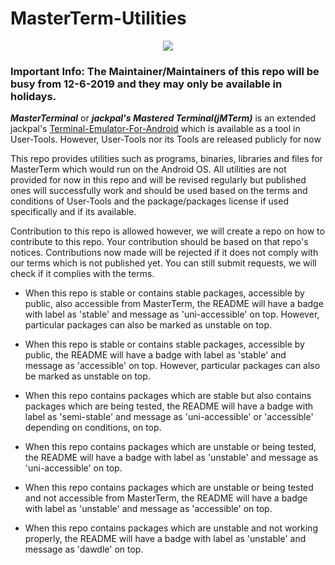 # MasterTerm-Utilities
<p align="center">
<a href="https://github.com/Master-Console/masterterm-utilities/" alt="Stable and Accessible"><img src="https://img.shields.io/badge/stable-accessible-yellowgreen.svg" /></a>
</p>

### Important Info: The Maintainer/Maintainers of this repo will be busy from 12-6-2019 and they may only be available in holidays.

**_MasterTerminal_** or **_jackpal's Mastered Terminal(jMTerm)_** is an extended jackpal's [Terminal-Emulator-For-Android](https://github.com/jackpal/Android-Terminal-Emulator) which is available as 
a tool in User-Tools. However, User-Tools nor its Tools are released publicly for now

This repo provides utilities such as programs, binaries, libraries and files for MasterTerm which would run on the Android OS.
All utilities are not provided for now in this repo and will be revised regularly but published ones will successfully work and should
be used based on the terms and conditions of User-Tools and the package/packages license if used specifically and if its available.

Contribution to this repo is allowed however, we will create a repo on how to contribute to this repo. Your contribution should be based on
that repo's notices. Contributions now made will be rejected if it does not comply with our terms which is not published yet. You can still
submit requests, we will check if it complies with the terms.

* When this repo is stable or contains stable packages, accessible by public, also accessible from MasterTerm, the README will have
  a badge with label as 'stable' and message as 'uni-accessible' on top. However, particular packages can also be marked as unstable on top.

* When this repo is stable or contains stable packages, accessible by public, the README will have
  a badge with label as 'stable' and message as 'accessible' on top. However, particular packages can also be marked as unstable on top.
 
* When this repo contains packages which are stable but also contains packages which are being tested, the README will have
  a badge with label as 'semi-stable' and message as 'uni-accessible' or 'accessible' depending on conditions, on top.
  
* When this repo contains packages which are unstable or being tested, the README will have
  a badge with label as 'unstable' and message as 'uni-accessible' on top.
  
* When this repo contains packages which are unstable or being tested and not accessible from MasterTerm, the README will have
  a badge with label as 'unstable' and message as 'accessible' on top.
  
* When this repo contains packages which are unstable and not working properly, the README will have
  a badge with label as 'unstable' and message as 'dawdle' on top.
